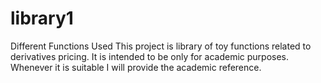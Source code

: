# library1
Different Functions Used
This project is library of toy functions related to derivatives pricing.
It is intended to be only for academic purposes.
Whenever it is suitable I will provide the academic reference.


